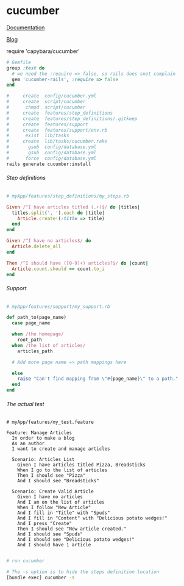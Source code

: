 # cucumber

[Documentation](https://github.com/cucumber/cucumber-rails)

[Blog](https://semaphoreci.com/community/tutorials/introduction-to-writing-acceptance-tests-with-cucumber)


require 'capybara/cucumber'

```ruby
# Gemfile
group :test do
  # we need the :require => false, so rails does snot complain
  gem 'cucumber-rails', :require => false
end
```



```bash
#     create  config/cucumber.yml
#     create  script/cucumber
#      chmod  script/cucumber
#     create  features/step_definitions
#     create  features/step_definitions/.gitkeep
#     create  features/support
#     create  features/support/env.rb
#      exist  lib/tasks
#     create  lib/tasks/cucumber.rake
#       gsub  config/database.yml
#       gsub  config/database.yml
#      force  config/database.yml
rails generate cucumber:install
```



###### Step definitions
```ruby
# myApp/features/step_definitions/my_steps.rb

Given /^I have articles titled (.+)$/ do |titles|
  titles.split(', ').each do |title|
    Article.create!(:title => title)
  end
end

Given /^I have no articles$/ do
  Article.delete_all
end

Then /^I should have ([0-9]+) articles?$/ do |count|
  Article.count.should == count.to_i
end
```



###### Support
```ruby
# myApp/features/support/my_support.rb

def path_to(page_name)
  case page_name

  when /the homepage/
    root_path
  when /the list of articles/
    articles_path

  # Add more page name => path mappings here

  else
    raise "Can't find mapping from \"#{page_name}\" to a path."
  end
end
```



###### The actual test
```gherkin
# myApp/features/my_test.feature

Feature: Manage Articles
  In order to make a blog
  As an author
  I want to create and manage articles

  Scenario: Articles List
    Given I have articles titled Pizza, Breadsticks
    When I go to the list of articles
    Then I should see "Pizza"
    And I should see "Breadsticks"

  Scenario: Create Valid Article
    Given I have no articles
    And I am on the list of articles
    When I follow "New Article"
    And I fill in "Title" with "Spuds"
    And I fill in "Content" with "Delicious potato wedges!"
    And I press "Create"
    Then I should see "New article created."
    And I should see "Spuds"
    And I should see "Delicious potato wedges!"
    And I should have 1 article
    
```






```bash
# run cucumber

# The -s option is to hide the steps definition location
[bundle exec] cucumber -s
```
